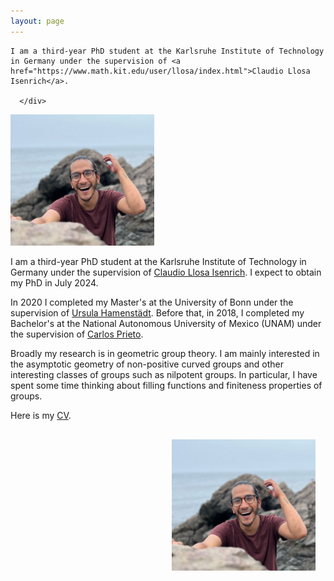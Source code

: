 ```yaml
---
layout: page  
---
```

<div class="container">
  <div class="row">
  <div id="content" class="">
    
    I am a third-year PhD student at the Karlsruhe Institute of Technology in Germany under the supervision of <a href="https://www.math.kit.edu/user/llosa/index.html">Claudio Llosa Isenrich</a>.
    
      </div>
<div id="image" class=""> 
<img width="230" height="210" src="f6ee6879-272f-43c2-82c9-09abacb6e5eb.jpeg">
    </div>
  </div>
</div>

I am a third-year PhD student at the Karlsruhe Institute of Technology in Germany under the supervision of [Claudio Llosa Isenrich](https://www.math.kit.edu/user/llosa/index.html). I expect to obtain my PhD in July 2024. 

In 2020 I completed my Master's at the University of Bonn under the supervision of [Ursula Hamenstädt](https://www.math.uni-bonn.de/people/ursula/). Before that, in 2018, I completed my Bachelor's at the National Autonomous University of Mexico (UNAM) under the supervision of [Carlos Prieto](https://paginas.matem.unam.mx/cprieto/).

Broadly my research is in geometric group theory. I am mainly interested in the asymptotic geometry of non-positive curved groups and other interesting classes of groups such as nilpotent groups. In particular, I have spent some time thinking about filling functions and finiteness properties of groups.

Here is my <a href="CV_JeronimoGarcia-Mejia.pdf">CV</a>.

<img align="right" width="230" height="210" style="margin:16px;" src="f6ee6879-272f-43c2-82c9-09abacb6e5eb.jpeg">

 

